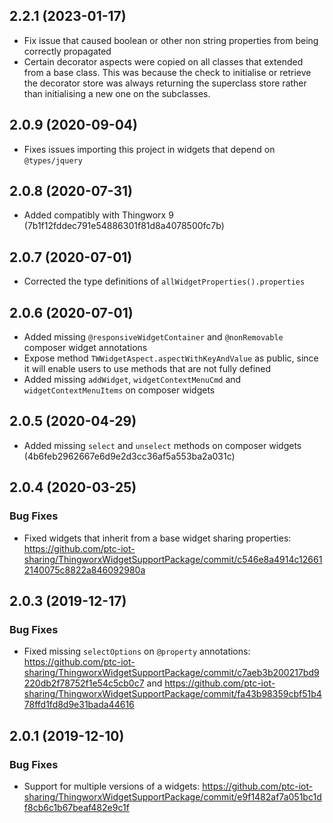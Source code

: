 ## 2.2.1 (2023-01-17)

- Fix issue that caused boolean or other non string properties from being correctly propagated
- Certain decorator aspects were copied on all classes that extended from a base class. This was because the check to initialise or retrieve the decorator store was always returning the superclass store rather than initialising a new one on the subclasses.

## 2.0.9 (2020-09-04)

- Fixes issues importing this project in widgets that depend on `@types/jquery`

## 2.0.8 (2020-07-31)

- Added compatibly with Thingworx 9 (7b1f12fddec791e54886301f81d8a4078500fc7b)

## 2.0.7 (2020-07-01)

- Corrected the type definitions of `allWidgetProperties().properties`

## 2.0.6 (2020-07-01)

- Added missing `@responsiveWidgetContainer` and `@nonRemovable` composer widget annotations
- Expose method `TWWidgetAspect.aspectWithKeyAndValue` as public, since it will enable users to use methods that are not fully defined
- Added missing `addWidget`, `widgetContextMenuCmd` and `widgetContextMenuItems` on composer widgets

## 2.0.5 (2020-04-29)

- Added missing `select` and `unselect` methods on composer widgets (4b6feb2962667e6d9e2d3cc36af5a553ba2a031c)

## 2.0.4 (2020-03-25)

### Bug Fixes

- Fixed widgets that inherit from a base widget sharing properties: https://github.com/ptc-iot-sharing/ThingworxWidgetSupportPackage/commit/c546e8a4914c126612140075c8822a846092980a

## 2.0.3 (2019-12-17)

### Bug Fixes

- Fixed missing `selectOptions` on `@property` annotations: https://github.com/ptc-iot-sharing/ThingworxWidgetSupportPackage/commit/c7aeb3b200217bd9220db2f78752f1e54c5cb0c7 and https://github.com/ptc-iot-sharing/ThingworxWidgetSupportPackage/commit/fa43b98359cbf51b478ffd1fd8d9e31bada44616

## 2.0.1 (2019-12-10)

### Bug Fixes

- Support for multiple versions of a widgets: https://github.com/ptc-iot-sharing/ThingworxWidgetSupportPackage/commit/e9f1482af7a051bc1df8cb6c1b67beaf482e9c1f
